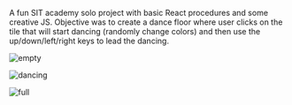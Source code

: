A fun SIT academy solo project with basic React procedures and some creative JS.
Objective was to create a dance floor where user clicks on the tile that will start dancing (randomly change colors) and then use the up/down/left/right keys to lead the dancing.

![empty](https://user-images.githubusercontent.com/98163212/205031791-15529876-1e16-4ff2-9689-a32cacc95d3d.jpg)

![dancing](https://user-images.githubusercontent.com/98163212/205031828-aebfd087-664f-49bc-896d-e94a06325739.jpg)

![full](https://user-images.githubusercontent.com/98163212/205031833-b75c0d97-bdc3-41c5-ab0c-bcc9672b6401.jpg)
